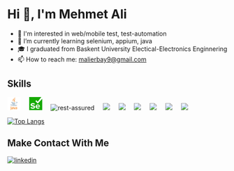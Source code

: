 # Hi 👋, I'm Mehmet Ali

- :pushpin: I'm interested in web/mobile test, test-automation
- 🌱 I’m currently learning  selenium, appium, java 
- :mortar_board: I graduated from Baskent University Electical-Electronics Enginnering
- 📫 How to reach me: malierbay9@gmail.com

## Skills 

<img src="https://raw.githubusercontent.com/github/explore/5b3600551e122a3277c2c5368af2ad5725ffa9a1/topics/java/java.png" width="30">  &nbsp;&nbsp;&nbsp;     <img src="https://raw.githubusercontent.com/github/explore/5b3600551e122a3277c2c5368af2ad5725ffa9a1/topics/selenium/selenium.png" width="30">   &nbsp;&nbsp;&nbsp;    ![rest-assured](https://avatars.githubusercontent.com/u/19369327?v=4&s=30)  &nbsp;&nbsp;&nbsp;    <img src="https://camo.githubusercontent.com/2c0cbabd8eed88cf043f2de3023b107eb81db98686455feb83522a8c59b45465/68747470733a2f2f617661746172732e6d64732e79616e6465782e6e65742f693f69643d65343430346264343732363632363039326539313262356363643961396639372d343332323137382d696d616765732d7468756d6273266e3d3133" width="30">   &nbsp;&nbsp;&nbsp;    <img src="https://camo.githubusercontent.com/b9449fbfd8dcb414433e758526d8327546a13b068c7351dc097e00ffe80d8756/68747470733a2f2f6d69726f2e6d656469756d2e636f6d2f6d61782f3633312f312a7656466c4866666574366b63443463424e6f67567a512e706e67" width="30">    &nbsp;&nbsp;&nbsp;   <img src="https://camo.githubusercontent.com/d419f460d85cd64d7782f3c93049b7c94a60980f35ddf2c8c3f16f9465f0e226/68747470733a2f2f6c6f676f77696b692e6e65742f75706c6f6164732f6c6f676f2f612f61707069756d2e737667" width="30">  &nbsp;&nbsp;&nbsp; <img src="https://git-scm.com/images/logos/downloads/Git-Icon-1788C.png" width="30">  &nbsp;&nbsp;&nbsp;  <img src="https://camo.githubusercontent.com/3b71c0d7231914511a60544f239f745710fc19573e65ce3566ecac9b09f0deb4/68747470733a2f2f626c6f672e6a6574627261696e732e636f6d2f77702d636f6e74656e742f75706c6f6164732f323031392f30382f6c6f676f2e706e67" width="30">   &nbsp;&nbsp;&nbsp;    <img src="https://logo-download.com/wp-content/data/images/png/MySQL-logo.png" width=60> 



[![Top Langs](https://github-readme-stats.vercel.app/api/top-langs/?username=malierbay9)](https://github.com/anuraghazra/github-readme-stats)


## Make Contact With Me

[<img src='https://cdn.jsdelivr.net/npm/simple-icons@3.0.1/icons/linkedin.svg' alt='linkedin' height='40'>](https://www.linkedin.com/in/https://www.linkedin.com/in/mehmetalierbay//)  


<!--
**malierbay9/malierbay9** is a ✨ _special_ ✨ repository because its `README.md` (this file) appears on your GitHub profile.

Here are some ideas to get you started:

- 🔭 I’m currently working on ...
- 🌱 I’m currently learning ...
- 👯 I’m looking to collaborate on ...
- 🤔 I’m looking for help with ...
- 💬 Ask me about ...
- 📫 How to reach me: ...
- 😄 Pronouns: ...
- ⚡ Fun fact: ...
-->
